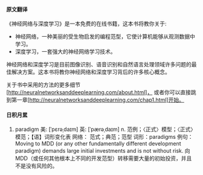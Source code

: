 #### 原文翻译
《神经网络与深度学习》是一本免费的在线书籍，这本书将教你关于:

* 神经网络，一种美丽的受生物启发的编程范型，它使计算机能够从观测数据中学习。
* 深度学习，一套强大的神经网络学习技术。

神经网络和深度学习是目前图像识别、语音识别和自然语言处理领域许多问题的最佳解决方案。这本书将教你神经网络和深度学习背后的许多核心概念。

关于书中采用的方法的更多细节[http://neuralnetworksanddeeplearning.com/about.html]，
或者你可以直接跳到第一章[http://neuralnetworksanddeeplearning.com/chap1.html]开始。
#### 日积月累
1. paradigm
美: [ˈpɛrəˌdaɪm]
英: [ˈpærəˌdaɪm]
n.	范例；〈正式〉模型；〈正式〉模范；【语】词形变化表
网络：	范式；典范；范型
词形：paradigms
例句：Moving to MDD (or any other fundamentally different development paradigm) demands large initial investments and is not without risk.
向MDD（或任何其他根本上不同的开发范型）转移需要大量的初始投资，并且不是没有风险的。
